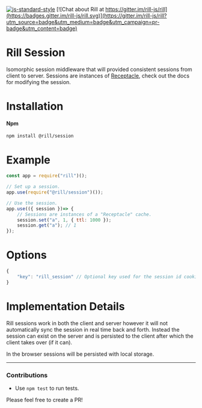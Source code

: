[![js-standard-style](https://img.shields.io/badge/code%20style-standard-brightgreen.svg)](http://standardjs.com/)
[![Chat about Rill at https://gitter.im/rill-js/rill](https://badges.gitter.im/rill-js/rill.svg)](https://gitter.im/rill-js/rill?utm_source=badge&utm_medium=badge&utm_campaign=pr-badge&utm_content=badge)

# Rill Session
Isomorphic session middleware that will provided consistent sessions from client to server.
Sessions are instances of [Receptacle](https://github.com/DylanPiercey/receptacle), check out the docs for modifying the session.

# Installation

#### Npm
```console
npm install @rill/session
```

# Example

```javascript
const app = require("rill")();

// Set up a session.
app.use(require("@rill/session")());

// Use the session.
app.use(({ session })=> {
	// Sessions are instances of a "Receptacle" cache.
	session.set("a", 1, { ttl: 1000 });
	session.get("a"); // 1
});
```

# Options

```js
{
	"key": "rill_session" // Optional key used for the session id cookie.
}
```

# Implementation Details
Rill sessions work in both the client and server however it will not automatically sync the session
in real time back and forth. Instead the session can exist on the server and is persisted to the client
after which the client takes over (if it can).

In the browser sessions will be persisted with local storage.

---

### Contributions

* Use `npm test` to run tests.

Please feel free to create a PR!
